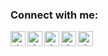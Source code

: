 [twitter]: https://www.twitter.com/xivaphro
[reddit]: https://www.reddit.com/user/xivaphro
[instagram]: https://www.instagram.com/xivapros
[gmail]: mailto:d.abdelkarim1404@gmail.com
[paypal]: https://www.paypal.com/cgi-bin/webscr?cmd=_s-xclick&hosted_button_id=U3VK2SSVQWAPN

### Connect with me:

[<img align="left" alt="xivaphro | Twitter" width="24px" src="https://image.flaticon.com/icons/svg/733/733579.svg" />][twitter]
[<img align="left" alt="xivaphro | Reddit" width="24px" src="https://www.flaticon.com/svg/static/icons/svg/2111/2111589.svg" />][reddit]
[<img align="left" alt="xivaphro | Instagram" width="24px" src="https://www.flaticon.com/svg/static/icons/svg/1384/1384063.svg" />][instagram]
[<img align="left" alt="xivaphro | Gmail" width="24px" src="https://www.flaticon.com/svg/static/icons/svg/732/732200.svg" />][gmail]
[<img align="left" alt="xivaphro | Paypal" width="24px" src="https://www.flaticon.com/svg/static/icons/svg/888/888871.svg" />][paypal]

